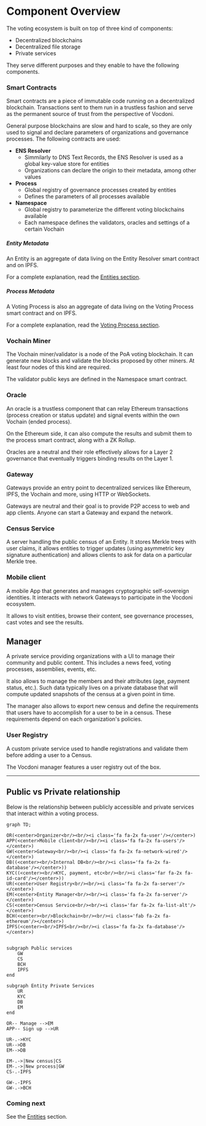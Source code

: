 # Component Overview

The voting ecosystem is built on top of three kind of components:
- Decentralized blockchains
- Decentralized file storage
- Private services

They serve different purposes and they enable to have the following components.

### Smart Contracts

Smart contracts are a piece of immutable code running on a decentralized blockchain. Transactions sent to them run in a trustless fashion and serve as the permanent source of trust from the perspective of Vocdoni.

General purpose blockchains are slow and hard to scale, so they are only used to signal and declare parameters of organizations and governance processes. The following contracts are used:

* **ENS Resolver**
	* Simmilarly to DNS Text Records, the ENS Resolver is used as a global key-value store for entities
    * Organizations can declare the origin to their metadata, among other values
* **Process**
    * Global registry of governance processes created by entities
	* Defines the parameters of all processes available
* **Namespace**
	* Global registry to parameterize the different voting blockchains available
	* Each namespace defines the validators, oracles and settings of a certain Vochain

##### Entity Metadata

An Entity is an aggregate of data living on the Entity Resolver smart contract and on IPFS.

For a complete explanation, read the [Entities section](/architecture/components/entities).

##### Process Metadata

A Voting Process is also an aggregate of data living on the Voting Process smart contract and on IPFS.

For a complete explanation, read the [Voting Process section](/architecture/components/process).

### Vochain Miner

The Vochain miner/validator is a node of the PoA voting blockchain. It can generate new blocks and validate the blocks proposed by other miners. At least four nodes of this kind are required.

The validator public keys are defined in the Namespace smart contract.

### Oracle

An oracle is a trustless component that can relay Ethereum transactions (process creation or status update) and signal events within the own Vochain (ended process). 

On the Ethereum side, it can also compute the results and submit them to the process smart contract, along with a ZK Rollup.

Oracles are a neutral and their role effectively allows for a Layer 2 governance that eventually triggers binding results on the Layer 1.

### Gateway

Gateways provide an entry point to decentralized services like Ethereum, IPFS, the Vochain and more, using HTTP or WebSockets.

Gateways are neutral and their goal is to provide P2P access to web and app clients. Anyone can start a Gateway and expand the network.

### Census Service

A server handling the public census of an Entity. It stores Merkle trees with user claims, it allows entities to trigger updates (using asymmetric key signature authentication) and allows clients to ask for data on a particular Merkle tree.

### Mobile client

A mobile App that generates and manages cryptographic self-sovereign identities. It interacts with network Gateways to participate in the Vocdoni ecosystem.

It allows to visit entities, browse their content, see governance processes, cast votes and see the results.

## Manager

A private service providing organizations with a UI to manage their community and public content. This includes a news feed, voting processes, assemblies, events, etc.

It also allows to manage the members and their attributes (age, payment status, etc.). Such data typically lives on a private database that will compute updated snapshots of the census at a given point in time.

The manager also allows to export new census and define the requirements that users have to accomplish for a user to be in a census. These requirements depend on each organization's policies.

### User Registry

A custom private service used to handle registrations and validate them before adding a user to a Census. 

The Vocdoni manager features a user registry out of the box.

---

## Public vs Private relationship

Below is the relationship between publicly accessible and private services that interact within a voting process.

```mermaid
graph TD;

OR(<center>Organizer<br/><br/><i class='fa fa-2x fa-user'/></center>)
APP(<center>Mobile client<br/><br/><i class='fa fa-2x fa-users'/></center>)
GW(<center>Gateway<br/><br/><i class='fa fa-2x fa-network-wired'/></center>)
DB((<center><br/>Internal DB<br/><br/><i class='fa fa-2x fa-database'/></center>))
KYC((<center><br/>KYC, payment, etc<br/><br/><i class='far fa-2x fa-id-card'/></center>))
UR(<center>User Registry<br/><br/><i class='fa fa-2x fa-server'/></center>)
EM(<center>Entity Manager<br/><br/><i class='fa fa-2x fa-server'/></center>)
CS(<center>Census Service<br/><br/><i class='far fa-2x fa-list-alt'/></center>)
BCH(<center><br/>Blockchain<br/><br/><i class='fab fa-2x fa-ethereum'/></center>)
IPFS(<center><br/>IPFS<br/><br/><i class='fa fa-2x fa-database'/></center>)


subgraph Public services
	GW
	CS
	BCH
	IPFS
end

subgraph Entity Private Services
	UR
	KYC
	DB
	EM
end

OR-- Manage -->EM
APP-- Sign up -->UR

UR-.->KYC
UR-->DB
EM-->DB

EM-.->|New census|CS
EM-.->|New process|GW
CS-.-IPFS

GW-.-IPFS
GW-.->BCH

```

### Coming next

See the [Entities](/architecture/components/entities) section.

